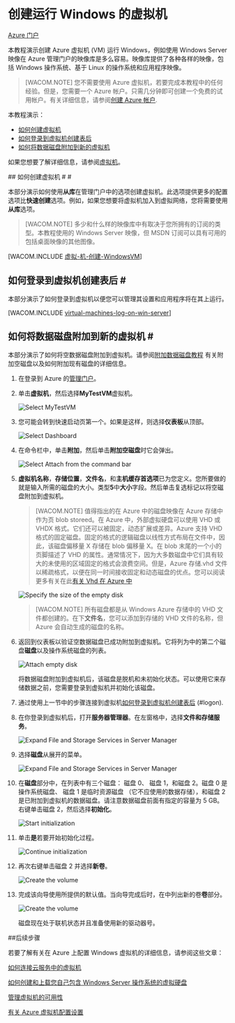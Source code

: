<properties linkid="manage-windows-tutorial-virtual-machine-gallery" urlDisplayName="Create a virtual machine" pageTitle="创建在 Azure 中运行 Windows Server 的虚拟机" metaKeywords="Azure capture image vm, capturing vm" description="了解如何捕获运行 Windows Server 2008 R2 的 Azure 虚拟机 (VM) 的映像。 " metaCanonical="" services="virtual-machines" documentationCenter="" title="" authors="kathydav" solutions="" manager="jeffg" editor="tysonn" />
<tags ms.service="virtual-machines"
    ms.date="03/04/2015"
    wacn.date=""
    />




# 创建运行 Windows 的虚拟机 #

<div class="dev-center-tutorial-selector sublanding"><a href="/zh-cn/documentation/articles/virtual-machines-windows-tutorial/" title="Azure Portal" class="current">Azure 门户</a></div>

本教程演示创建 Azure 虚拟机 (VM) 运行 Windows，例如使用 Windows Server 映像在 Azure 管理门户的映像库是多么容易。映像库提供了各种各样的映像，包括 Windows 操作系统、基于 Linux 的操作系统和应用程序映像。 

> [WACOM.NOTE] 您不需要使用 Azure 虚拟机，若要完成本教程中的任何经验。但是，您需要一个 Azure 帐户。只需几分钟即可创建一个免费的试用帐户。有关详细信息，请参阅[创建 Azure 帐户](/zh-cn/develop/php/tutorials/create-a-windows-azure-account/). 

本教程演示：

- [如何创建虚拟机](#createvirtualmachine)
- [如何登录到虚拟机创建表后](#logon)
- [如何将数据磁盘附加到新的虚拟机](#attachdisk)

如果您想要了解详细信息，请参阅[虚拟机](http://msdn.microsoft.com/library/azure/jj156003.aspx)。


##<a id="createvirtualmachine"> </a>如何创建虚拟机 # #

本部分演示如何使用**从库**在管理门户中的选项创建虚拟机。此选项提供更多的配置选项比**快速创建**选项。例如，如果您想要将虚拟机加入到虚拟网络，您将需要使用**从库**选项。

> [WACOM.NOTE] 多少和什么样的映像库中有取决于您所拥有的订阅的类型。本教程使用的 Windows Server 映像，但 MSDN 订阅可以具有可用的包括桌面映像的其他图像。 
<!--
> 您还可以尝试更丰富、 可自定义[Azure 预览版门户](https://portal.azure.com)若要创建虚拟机时，自动部署多台计算机的应用程序模板，使用增强型 VM 监视和诊断功能，以及更多内容。两个门户网站中可用的虚拟机配置选项大体上重叠，但并不完全相同。  
-->
[WACOM.INCLUDE [虚拟-机-创建-WindowsVM](../includes/virtual-machines-create-WindowsVM.md)]

## <a id="logon"> </a>如何登录到虚拟机创建表后 # #

本部分演示了如何登录到虚拟机以便您可以管理其设置和应用程序将在其上运行。

[WACOM.INCLUDE [virtual-machines-log-on-win-server](../includes/virtual-machines-log-on-win-server.md)]

## <a id="attachdisk"> </a>如何将数据磁盘附加到新的虚拟机 # #

本部分演示了如何将空数据磁盘附加到虚拟机。请参阅[附加数据磁盘教程](/zh-cn/documentation/articles/storage-windows-attach-disk/) 有关附加空磁盘以及如何附加现有磁盘的详细信息。

1. 在登录到 Azure 的[管理门户](http://manage.windowsazure.cn)。

2. 单击**虚拟机**，然后选择**MyTestVM**虚拟机。

	![Select MyTestVM](./media/virtual-machines-windows-tutorial/selectvm.png)
	
3. 您可能会转到快速启动页第一个。如果是这样，则选择**仪表板**从顶部。

	![Select Dashboard](./media/virtual-machines-windows-tutorial/dashboard.png)

4. 在命令栏中，单击**附加**，然后单击**附加空磁盘**时它会弹出。

	![Select Attach from the command bar](./media/virtual-machines-windows-tutorial/commandbarattach.png)	

5. **虚拟机名称**，**存储位置**，**文件名**，和**主机缓存首选项**已为您定义。您所要做的就是输入所需的磁盘的大小。类型**5**中**大小**字段。然后单击复选标记以将空磁盘附加到虚拟机。

	>[WACOM.NOTE] 值得指出的在 Azure 中的磁盘映像在 Azure 存储中作为页 blob storeed。在 Azure 中，外部虚拟硬盘可以使用 VHD 或 VHDX 格式。它们还可以被固定，动态扩展或差异。Azure 支持 VHD 格式的固定磁盘。固定的格式的逻辑磁盘以线性方式布局在文件中，因此，该磁盘偏移量 X 存储在 blob 偏移量 X。在 blob 末尾的一个小的页脚描述了 VHD 的属性。通常情况下，因为大多数磁盘中它们具有较大的未使用的区域固定的格式会浪费空间。但是，Azure 存储.vhd 文件以稀疏格式，以便在同一时间接收固定和动态磁盘的优点。您可以阅读更多有关在此[有关 Vhd 在 Azure 中](http://msdn.microsoft.com/zh-cn/library/azure/dn790344.aspx)  


	![Specify the size of the empty disk](./media/virtual-machines-windows-tutorial/emptydisksize.png)	
	
	>[WACOM.NOTE] 所有磁盘都是从 Windows Azure 存储中的 VHD 文件都创建的。在下**文件名**，您可以添加到存储的 VHD 文件的名称，但 Azure 会自动生成的磁盘的名称。 

6. 返回到仪表板以验证空数据磁盘已成功附加到虚拟机。它将列为中的第二个磁盘**磁盘**以及操作系统磁盘的列表。

	![Attach empty disk](./media/virtual-machines-windows-tutorial/disklistwithdatadisk.png)

	将数据磁盘附加到虚拟机后，该磁盘是脱机和未初始化状态。可以使用它来存储数据之前，您需要登录到虚拟机并初始化该磁盘。

7. 通过使用上一节中的步骤连接到虚拟机[如何登录到虚拟机创建表后] (#logon).

8. 在你登录到虚拟机后，打开**服务器管理器**。在左窗格中，选择**文件和存储服务**。

	![Expand File and Storage Services in Server Manager](./media/virtual-machines-windows-tutorial/fileandstorageservices.png)

9. 选择**磁盘**从展开的菜单。

	![Expand File and Storage Services in Server Manager](./media/virtual-machines-windows-tutorial/selectdisks.png)	
	
10. 在**磁盘**部分中，在列表中有三个磁盘： 磁盘 0、 磁盘 1，和磁盘 2。磁盘 0 是操作系统磁盘、 磁盘 1 是临时资源磁盘 （它不应使用的数据存储），和磁盘 2 是已附加到虚拟机的数据磁盘。请注意数据磁盘前面有指定的容量为 5 GB。右键单击磁盘 2，然后选择**初始化**。

	![Start initialization](./media/virtual-machines-windows-tutorial/initializedisk.png)

11. 单击**是**若要开始初始化过程。

	![Continue initialization](./media/virtual-machines-windows-tutorial/yesinitialize.png)

12. 再次右键单击磁盘 2 并选择**新卷**。 

	![Create the volume](./media/virtual-machines-windows-tutorial/initializediskvolume.png)

13. 完成该向导使用所提供的默认值。当向导完成后时，在中列出新的卷**卷**部分。 

	![Create the volume](./media/virtual-machines-windows-tutorial/newvolumecreated.png)

	磁盘现在处于联机状态并且准备使用新的驱动器号。 
	
##后续步骤 

若要了解有关在 Azure 上配置 Windows 虚拟机的详细信息，请参阅这些文章：

[如何连接云服务中的虚拟机](/zh-cn/documentation/articles/cloud-services-connect-virtual-machine/)

[如何创建和上载您自己包含 Windows Server 操作系统的虚拟硬盘](/zh-cn/documentation/articles/virtual-machines-create-upload-vhd-windows-server/)

[管理虚拟机的可用性](/zh-cn/documentation/articles/manage-availability-virtual-machines/)

[有关 Azure 虚拟机配置设置](http://msdn.microsoft.com/library/azure/dn763935.aspx)

<!--

[视频：Getting Started with Vhd-真实情况什么](/zh-cn/documentation/videos/getting-started-with-azure-virtual-machines)

[视频：常见问题与 Mark Russinovich-没有 Windows Azure 中运行 Windows 吗？](/zh-cn/documentation/videos/mark-russinovich-windows-on-azure)

[视频：将新的虚拟机添加到 Web 场中，通过创建可重复使用的映像](/zh-cn/documentation/videos/adding-virtual-machines-web-farm)

[视频：添加虚拟硬盘驱动器、 存储帐户和缩放的虚拟机](/zh-cn/documentation/videos/adding-drives-scaling-virtual-machines)

[视频：Scott Guthrie 开头的虚拟机](/zh-cn/documentation/videos/virtual-machines-scottgu)

[视频：存储和磁盘对于 Azure 虚拟机的基础知识](/zh-cn/documentation/videos/storage-and-disks-virtual-machines)
-->



[有关在 Azure 中的虚拟机]: #virtualmachine
[如何创建虚拟机]: #custommachine
[如何登录到虚拟机创建表后]: #logon
[如何将数据磁盘附加到新的虚拟机]: #attachdisk
[如何设置与虚拟机的通信]: #endpoints
